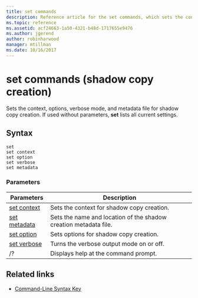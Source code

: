 ```yaml
---
title: set commands
description: Reference article for the set commands, which sets the context, options, verbose mode, and metadata file for shadow copy creation.
ms.topic: reference
ms.assetid: acf24663-1a50-4321-b48d-1717655e9476
ms.author: jgerend
author: robinharwood
manager: mtillman
ms.date: 10/16/2017
---
```


# set commands (shadow copy creation)

Sets the context, options, verbose mode, and metadata file for shadow copy creation. If used without parameters, **set** lists all current settings.

## Syntax

```
set
set context
set option
set verbose
set metadata
```

### Parameters

| Parameters | Description |
|--|--|
| [set context](set-context.md) | Sets the context for shadow copy creation. |
| [set metadata](set-metadata.md) | Sets the name and location of the shadow creation metadata file. |
| [set option](set-option.md) | Sets options for shadow copy creation. |
| [set verbose](set-verbose.md) | Turns the verbose output mode on or off. |
| /? | Displays help at the command prompt. |

## Related links

- [Command-Line Syntax Key](command-line-syntax-key.md)
